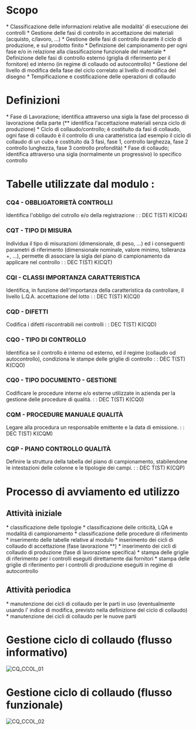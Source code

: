 # Scopo
 \* Classificazione delle informazioni relative alle modalità' di esecuzione dei controlli
 \* Gestione delle fasi di controllo in accettazione dei materiali (acquisto, c/lavoro, ...)
 \* Gestione delle fasi di controllo durante il ciclo di produzione, e sul prodotto finito
 \* Definizione  del campionamento per ogni fase e/o in  relazione alla  classificazione funzionale del materiale
 \* Definizione delle fasi di controllo esterno (griglia di riferimento per il fornitore) ed interno (in regime di collaudo od autocontrollo)
 \* Gestione del livello di modifica della fase del ciclo correlato al livello di modifica del disegno
 \* Tempificazione e costificazione delle operazioni di collaudo

# Definizioni
 \* Fase di Lavorazione; identifica attraverso una sigla la fase del processo di lavorazione della parte (\*\* identifica l'accettazione materiali senza ciclo di produzione)
 \* Ciclo di collaudo/controllo; è costituito da fasi di collaudo, ogni fase di collaudo è il controllo di una caratteristica (ad esempio il ciclo di collaudo di un cubo è costituito da 3 fasi, fase 1, controllo larghezza, fase 2 controllo lunghezza, fase 3 controllo profondità)
 \* Fase di collaudo; identifica attraverso una sigla (normalmente un progressivo) lo specifico controllo

# Tabelle utilizzate dal modulo : 
### CQ4 - OBBLIGATORIETÀ CONTROLLI
Identifica l'obbligo del cotrollo e/o della registrazione
  :  : DEC T(ST) K(CQ4)

### CQT - TIPO DI MISURA
Individua il tipo di misurazioni (dimensionale, di peso, ...) ed i conseguenti parametri di riferimento (dimensionale nominale, valore minimo, tolleranza +, ...), permette di associare la sigla del piano di campionamento da applicare nel controllo
 :  : DEC T(ST) K(CQT)

### CQI -  CLASSI IMPORTANZA CARATTERISTICA
Identifica, in funzione dell'importanza della caratteristica da controllare, il livello L.Q.A. accettazione del lotto
 :  : DEC T(ST) K(CQI)

### CQD - DIFETTI
Codifica i difetti riscontrabili nei controlli
 :  : DEC T(ST) K(CQD)

### CQO - TIPO DI CONTROLLO
Identifica se il controllo è interno od esterno, ed il regime (collaudo od autocontrollo), condiziona le stampe delle griglie di controllo
 :  : DEC T(ST) K(CQO)

### CQ0 - TIPO DOCUMENTO - GESTIONE
Codificare le procedure interne e/o esterne utilizzate in azienda per la gestione delle procedure di qualità.
 :  : DEC T(ST) K(CQ0)

### CQM - PROCEDURE MANUALE QUALITÀ
Legare alla procedura un responsabile emittente e la data di emissione.
 :  : DEC T(ST) K(CQM)

### CQP - PIANO CONTROLLO QUALITÀ
Definire la struttura della tabella del piano di campionamento, stabilendone le intestazioni delle colonne e le tipologie dei campi.
 :  : DEC T(ST) K(CQP)

# Processo di avviamento ed utilizzo
## Attività iniziale
 \* classificazione delle tipologie
 \* classificazione delle criticità, LQA e modalità di campionamento
 \* classificazione delle procedure di riferimento
 \* inserimento delle tabelle relative al modulo
 \* inserimento dei cicli di collaudo di accettazione (fase lavorazione \*\*)
 \* inserimento dei cicli di collaudo di produzione (fase di lavorazione specifica)
 \* stampa delle griglie di riferimento per i controlli eseguiti direttamente dai fornitori
 \* stampa delle griglie di riferimento per i controlli di produzione eseguiti in regime di autocontrollo


## Attività periodica
 \* manutenzione dei cicli di collaudo per le parti in uso (eventualmente usando l' indice di modifica, previsto nella definizione del ciclo di collaudo)
 \* manutenzione dei cicli di collaudo per le nuove parti


# Gestione ciclo di collaudo (flusso informativo)
![CQ_CCOL_01](https://doc.smeup.com/immagini/CQCCOL_01/CQ_CCOL_01.png)
# Gestione ciclo di collaudo (flusso funzionale)
![CQ_CCOL_02](https://doc.smeup.com/immagini/CQCCOL_01/CQ_CCOL_02.png)